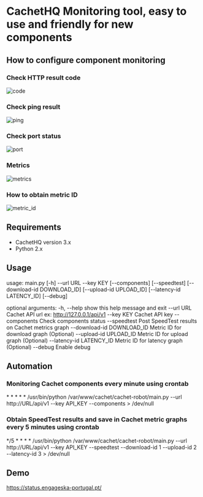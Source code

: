 # CachetHQ Monitoring tool, easy to use and friendly for new components

## How to configure component monitoring
### Check HTTP result code
![code](https://user-images.githubusercontent.com/9809095/79589794-e6612a80-80cd-11ea-989f-345830d3fe28.png)

### Check ping result
![ping](https://user-images.githubusercontent.com/9809095/79589801-e82aee00-80cd-11ea-86b0-4ac2b0011fcb.png)

### Check port status
![port](https://user-images.githubusercontent.com/9809095/79589797-e7925780-80cd-11ea-8637-fae27d37abe9.png)

### Metrics
![metrics](https://user-images.githubusercontent.com/9809095/79589802-e8c38480-80cd-11ea-9199-742a0040a59a.png)

### How to obtain metric ID
![metric_id](https://user-images.githubusercontent.com/9809095/79589804-e95c1b00-80cd-11ea-8fac-6ef40574f5de.png)

## Requirements
- CachetHQ version 3.x
- Python 2.x

## Usage
usage: main.py [-h] --url URL --key KEY [--components] [--speedtest]
               [--download-id DOWNLOAD_ID] [--upload-id UPLOAD_ID]
               [--latency-id LATENCY_ID] [--debug]

optional arguments:
  -h, --help            show this help message and exit
  --url URL             Cachet API url ex: http://127.0.0.1/api/v1
  --key KEY             Cachet API key
  --components          Check components status
  --speedtest           Post SpeedTest results on Cachet metrics graph
  --download-id DOWNLOAD_ID
                        Metric ID for download graph (Optional)
  --upload-id UPLOAD_ID
                        Metric ID for upload graph (Optional)
  --latency-id LATENCY_ID
                        Metric ID for latency graph (Optional)
  --debug               Enable debug

## Automation
### Monitoring Cachet components every minute using crontab
\* \* \* \* \* /usr/bin/python /var/www/cachet/cachet-robot/main.py --url http://URL/api/v1 --key API_KEY --components > /dev/null

### Obtain SpeedTest results and save in Cachet metric graphs every 5 minutes using crontab
\*/5 \* \* \* \* /usr/bin/python /var/www/cachet/cachet-robot/main.py --url http://URL/api/v1 --key API_KEY --speedtest --download-id 1 --upload-id 2 --latency-id 3 > /dev/null

## Demo
https://status.engageska-portugal.pt/
